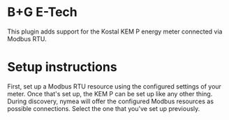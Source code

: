 # B+G E-Tech

This plugin adds support for the Kostal KEM P energy meter connected via Modbus RTU.

# Setup instructions
First, set up a Modbus RTU resource using the configured settings of your meter. Once
that's set up, the KEM P can be set up like any other thing. During discovery, nymea will
offer the configured Modbus resources as possible connections. Select the one that
you've set up previously.
